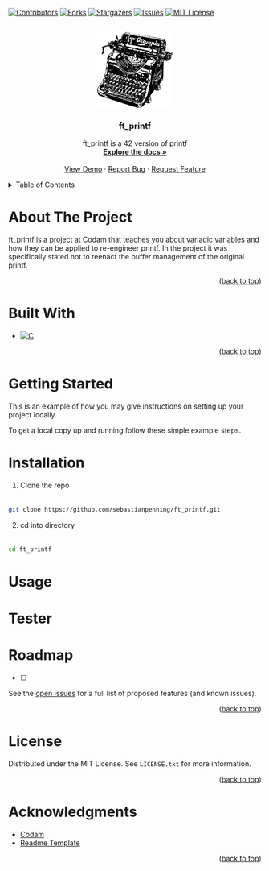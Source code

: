 <!-- Improved compatibility of back to top link: See: https://github.com/othneildrew/Best-README-Template/pull/73 -->

<a  name="readme-top"></a>

<!--

*** Thanks for checking out the Best-README-Template. If you have a suggestion

*** that would make this better, please fork the repo and create a pull request

*** or simply open an issue with the tag "enhancement".

*** Don't forget to give the project a star!

*** Thanks again! Now go create something AMAZING! :D

-->

<!-- PROJECT SHIELDS -->

<!--

*** I'm using markdown "reference style" links for readability.

*** Reference links are enclosed in brackets [ ] instead of parentheses ( ).

*** See the bottom of this document for the declaration of the reference variables

*** for contributors-url, forks-url, etc. This is an optional, concise syntax you may use.

*** https://www.markdownguide.org/basic-syntax/#reference-style-links

-->

[![Contributors][contributors-shield]][contributors-url]
[![Forks][forks-shield]][forks-url]
[![Stargazers][stars-shield]][stars-url]
[![Issues][issues-shield]][issues-url]
[![MIT License][license-shield]][license-url]


<!-- PROJECT LOGO -->

<br />
<div align="center">
  <a href="https://github.com/sebastianpenning/ft_printf">
    <img src="images/logo.png" alt="Logo" width="150" height="150">
  </a>

  <h3 align="center">ft_printf</h3>

  <p align="center">
    ft_printf is a 42 version of printf
    <br />
    <a href="https://github.com/sebastianpenning/ft_printf"><strong>Explore the docs »</strong></a>
    <br />
    <br />
    <a href="https://github.com/sebastianpenning/ft_printf">View Demo</a>
    ·
    <a href="https://github.com/sebastianpenning/ft_printf/issues">Report Bug</a>
    ·
    <a href="https://github.com/sebastianpenning/ft_printf/issues">Request Feature</a>
  </p>
</div>



<!-- TABLE OF CONTENTS -->

<details>
<summary>Table of Contents</summary>
<ol>
<li>
<a  href="#about-the-project">About The Project</a>
<ul>
<li><a  href="#built-with">Built With</a></li>
</ul>
</li>
<li>
<a  href="#getting-started">Getting Started</a>
<ul>
<li><a  href="#installation">Installation</a></li>
</ul>
</li>
<li><a  href="#usage">Usage</a></li>
<li><a  href="#roadmap">Roadmap</a></li>
<li><a  href="#license">License</a></li>
<li><a  href="#acknowledgments">Acknowledgments</a></li>
</ol>
</details>


<!-- ABOUT THE PROJECT -->

# About The Project

  
ft_printf is a project at Codam that teaches you about variadic variables and how they can be applied to re-engineer printf. In the project it was specifically stated not to reenact the buffer management of the original printf.


<p  align="right">(<a  href="#readme-top">back to top</a>)</p>


# Built With

* [![C][C]][C-url]

<p  align="right">(<a  href="#readme-top">back to top</a>)</p>

<!-- GETTING STARTED -->

# Getting Started

  

This is an example of how you may give instructions on setting up your project locally.

To get a local copy up and running follow these simple example steps.


# Installation
1. Clone the repo


```sh

git clone https://github.com/sebastianpenning/ft_printf.git

```
2. cd into directory

```sh

cd ft_printf

```

<!-- USAGE EXAMPLES -->

# Usage


# Tester


<!-- ROADMAP -->

# Roadmap

- [ ]

See the [open issues](https://github.com/sebastianpenning/ft_printf/issues) for a full list of proposed features (and known issues).

<p  align="right">(<a  href="#readme-top">back to top</a>)</p>

<!-- LICENSE -->

# License

Distributed under the MIT License. See `LICENSE.txt` for more information.

 
<p  align="right">(<a  href="#readme-top">back to top</a>)</p>

<!-- ACKNOWLEDGMENTS -->

# Acknowledgments

* [Codam](https://www.codam.nl/about-codam) 
* [Readme Template](https://github.com/othneildrew/Best-README-Template/tree/master)

<p  align="right">(<a  href="#readme-top">back to top</a>)</p>


<!-- MARKDOWN LINKS & IMAGES -->

<!-- https://www.markdownguide.org/basic-syntax/#reference-style-links -->

[contributors-shield]: https://img.shields.io/github/contributors/sebastianpenning/ft_printf.svg?style=for-the-badge

[contributors-url]: https://github.com/sebastianpenning/ft_printf/graphs/contributors

[forks-shield]: https://img.shields.io/github/forks/sebastianpenning/ft_printf.svg?style=for-the-badge

[forks-url]: https://github.com/sebastianpenning/ft_printf/network/members

[stars-shield]: https://img.shields.io/github/stars/sebastianpenning/ft_printf.svg?style=for-the-badge

[stars-url]: https://github.com/sebastianpenning/ft_printf/stargazers

[issues-shield]: https://img.shields.io/github/issues/sebastianpenning/ft_printf.svg?style=for-the-badge

[issues-url]: https://github.com/sebastianpenning/ft_printf/issues

[license-shield]: https://img.shields.io/github/license/sebastianpenning/ft_printf.svg?style=for-the-badge

[license-url]: https://github.com/sebastianpenning/ft_printf/blob/main/LICENSE

[C]:https://img.shields.io/badge/-c-black?logo=c&style=social

[C-url]: https://www.learn-c.org/
  

